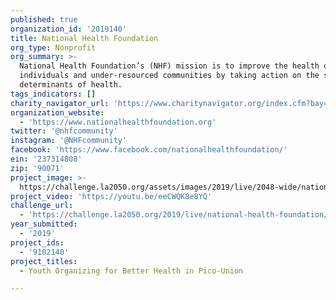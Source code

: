 ```yaml
---
published: true
organization_id: '2019140'
title: National Health Foundation
org_type: Nonprofit
org_summary: >-
  National Health Foundation’s (NHF) mission is to improve the health of
  individuals and under-resourced communities by taking action on the social
  determinants of health.
tags_indicators: []
charity_navigator_url: 'https://www.charitynavigator.org/index.cfm?bay=search.profile&ein=237314808'
organization_website:
  - 'https://www.nationalhealthfoundation.org'
twitter: '@nhfcommunity'
instagram: '@NHFcommunity'
facebook: 'https://www.facebook.com/nationalhealthfoundation/'
ein: '237314808'
zip: '90071'
project_image: >-
  https://challenge.la2050.org/assets/images/2019/live/2048-wide/national-health-foundation.jpg
project_video: 'https://youtu.be/eeCWQK8e8YQ'
challenge_url:
  - 'https://challenge.la2050.org/2019/live/national-health-foundation/'
year_submitted:
  - '2019'
project_ids:
  - '9102140'
project_titles:
  - Youth Organizing for Better Health in Pico-Union

---
```

